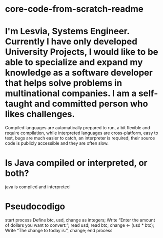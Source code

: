 # core-code-from-scratch-readme
# I'm Lesvia, Systems Engineer. Currently I have only developed University Projects, I would like to be able to specialize and expand my knowledge as a software developer that helps solve problems in multinational companies. I am a self-taught and committed person who likes challenges.

Compiled languages are automatically prepared to run, a bit flexible and require compilation, while interpreted languages are cross-platform, easy to test, bugs are much easier to catch, an interpreter is required, their source code is publicly accessible and they are often slow.

# Is Java compiled or interpreted, or both?
java is compiled and interpreted


# Pseudocodigo
start process
  Define btc, usd, change as integers;
  Write “Enter the amount of dollars you want to convert:”;
  read usd;
  read btc;
  change <- (usd * btc);
  Write “The change to today is:”, change;
end process
  
    

